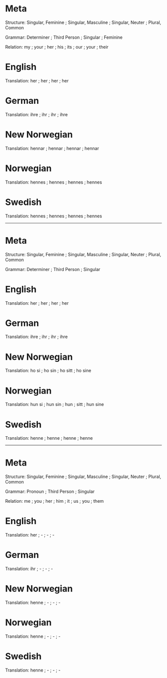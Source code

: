 Meta
====

Structure: Singular, Feminine ; Singular, Masculine ; Singular, Neuter ; Plural, Common

Grammar:   Determiner ; Third Person ; Singular ; Feminine

Relation:  my ; your ; her ; his ; its ; our ; your ; their



English
=======

Translation: her ; her ; her ; her



German
======

Translation: ihre ; ihr ; ihr ; ihre



New Norwegian
=============

Translation: hennar ; hennar ; hennar ; hennar



Norwegian
=========

Translation: hennes ; hennes ; hennes ; hennes



Swedish
=======

Translation: hennes ; hennes ; hennes ; hennes



--------------------------------------------------------------------------------

Meta
====

Structure: Singular, Feminine ; Singular, Masculine ; Singular, Neuter ; Plural, Common

Grammar:   Determiner ; Third Person ; Singular



English
=======

Translation: her ; her ; her ; her



German
======

Translation: ihre ; ihr ; ihr ; ihre



New Norwegian
=============

Translation: ho si ; ho sin ; ho sitt ; ho sine



Norwegian
=========

Translation: hun si ; hun sin ; hun ; sitt ; hun sine


Swedish
=======

Translation: henne ; henne ; henne ; henne



--------------------------------------------------------------------------------

Meta
====

Structure: Singular, Feminine ; Singular, Masculine ; Singular, Neuter ; Plural, Common

Grammar:   Pronoun ; Third Person ; Singular

Relation:  me ; you ; her ; him ; it ; us ; you ; them



English
=======

Translation: her ; - ; - ; -



German
======

Translation: ihr ; - ; - ; -



New Norwegian
=============

Translation: henne ; - ; - ; -



Norwegian
=========

Translation: henne ; - ; - ; -


Swedish
=======

Translation: henne ; - ; - ; -
